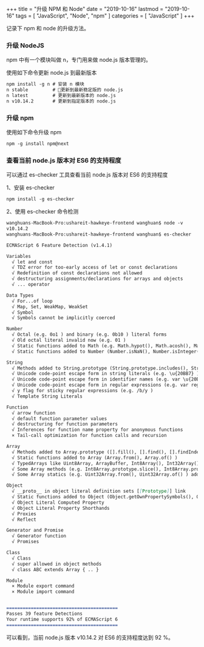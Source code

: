 +++
title = "升级 NPM 和 Node"
date = "2019-10-16"
lastmod = "2019-10-16"
tags = [
    "JavaScript",
    "Node",
    "npm"
]
categories = [
    "JavaScript"
]
+++

记录下 npm 和 node 的升级方法。

<!--more-->

### 升级 NodeJS

npm 中有一个模块叫做 n，专门用来做 node.js 版本管理的。

使用如下命令更新 node.js 到最新版本
```markdown
npm install -g n # 安装 n 模块
n stable         # 更新到最新稳定版的 node.js
n latest         # 更新到最新版本的 node.js
n v10.14.2       # 更新到指定版本的 node.js
```

### 升级 npm
使用如下命令升级 npm
```markdown
npm -g install npm@next
```

### 查看当前 node.js 版本对 ES6 的支持程度
可以通过 es-checker 工具查看当前 node.js 版本对 ES6 的支持程度

1、安装 es-checker
```markdown
npm install -g es-checker
```
2、使用 es-checker 命令检测
```markdown
wanghuans-MacBook-Pro:ushareit-hawkeye-frontend wanghuan$ node -v
v10.14.2
wanghuans-MacBook-Pro:ushareit-hawkeye-frontend wanghuan$ es-checker

ECMAScript 6 Feature Detection (v1.4.1)

Variables
  √ let and const
  √ TDZ error for too-early access of let or const declarations
  √ Redefinition of const declarations not allowed
  √ destructuring assignments/declarations for arrays and objects
  √ ... operator

Data Types
  √ For...of loop
  √ Map, Set, WeakMap, WeakSet
  √ Symbol
  √ Symbols cannot be implicitly coerced

Number
  √ Octal (e.g. 0o1 ) and binary (e.g. 0b10 ) literal forms
  √ Old octal literal invalid now (e.g. 01 )
  √ Static functions added to Math (e.g. Math.hypot(), Math.acosh(), Math.imul() )
  √ Static functions added to Number (Number.isNaN(), Number.isInteger() )

String
  √ Methods added to String.prototype (String.prototype.includes(), String.prototype.repeat() )
  √ Unicode code-point escape form in string literals (e.g. \u{20BB7} )
  √ Unicode code-point escape form in identifier names (e.g. var \u{20BB7} = 42; )
  √ Unicode code-point escape form in regular expressions (e.g. var regexp = /\u{20BB7}/u; )
  √ y flag for sticky regular expressions (e.g. /b/y )
  √ Template String Literals

Function
  √ arrow function
  √ default function parameter values
  √ destructuring for function parameters
  √ Inferences for function name property for anonymous functions
  × Tail-call optimization for function calls and recursion

Array
  √ Methods added to Array.prototype ([].fill(), [].find(), [].findIndex(), [].entries(), [].keys(), [].values() )
  √ Static functions added to Array (Array.from(), Array.of() )
  √ TypedArrays like Uint8Array, ArrayBuffer, Int8Array(), Int32Array(), Float64Array()
  √ Some Array methods (e.g. Int8Array.prototype.slice(), Int8Array.prototype.join(), Int8Array.prototype.forEach() ) added to the TypedArray prototypes
  √ Some Array statics (e.g. Uint32Array.from(), Uint32Array.of() ) added to the TypedArray constructors

Object
  √ __proto__ in object literal definition sets [[Prototype]] link
  √ Static functions added to Object (Object.getOwnPropertySymbols(), Object.assign() )
  √ Object Literal Computed Property
  √ Object Literal Property Shorthands
  √ Proxies
  √ Reflect

Generator and Promise
  √ Generator function
  √ Promises

Class
  √ Class
  √ super allowed in object methods
  √ class ABC extends Array { .. }

Module
  × Module export command
  × Module import command


=========================================
Passes 39 feature Detections
Your runtime supports 92% of ECMAScript 6
=========================================
```
可以看到，当前 node.js 版本 v10.14.2 对 ES6 的支持程度达到 92 %。

